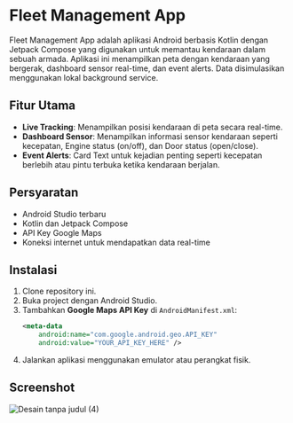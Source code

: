 # Fleet Management App

Fleet Management App adalah aplikasi Android berbasis Kotlin dengan Jetpack Compose yang digunakan untuk memantau kendaraan dalam sebuah armada. Aplikasi ini menampilkan peta dengan kendaraan yang bergerak, dashboard sensor real-time, dan event alerts. Data disimulasikan menggunakan lokal background service.

## Fitur Utama
- **Live Tracking**: Menampilkan posisi kendaraan di peta secara real-time.
- **Dashboard Sensor**: Menampilkan informasi sensor kendaraan seperti kecepatan, Engine status (on/off), dan Door status (open/close).
- **Event Alerts**: Card Text untuk kejadian penting seperti kecepatan berlebih atau pintu terbuka ketika kendaraan berjalan.

## Persyaratan
- Android Studio terbaru
- Kotlin dan Jetpack Compose
- API Key Google Maps
- Koneksi internet untuk mendapatkan data real-time

## Instalasi
1. Clone repository ini.
2. Buka project dengan Android Studio.
3. Tambahkan **Google Maps API Key** di `AndroidManifest.xml`:
   ```xml
   <meta-data
       android:name="com.google.android.geo.API_KEY"
       android:value="YOUR_API_KEY_HERE" />
   ```
4. Jalankan aplikasi menggunakan emulator atau perangkat fisik.

## Screenshot
![Desain tanpa judul (4)](https://github.com/user-attachments/assets/16c01def-94ee-4628-b8f5-3ed9402ba96d)





